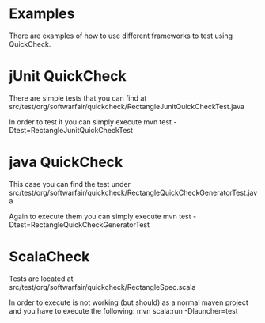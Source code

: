 Examples 
========

There are examples of how to use different frameworks to test using QuickCheck. 

jUnit QuickCheck
================

There are simple tests that you can find at src/test/org/softwarfair/quickcheck/RectangleJunitQuickCheckTest.java

In order to test it you can simply execute mvn test -Dtest=RectangleJunitQuickCheckTest

java QuickCheck
===============
This case you can find the test under src/test/org/softwarfair/quickcheck/RectangleQuickCheckGeneratorTest.java

Again to execute them you can simply execute mvn test -Dtest=RectangleQuickCheckGeneratorTest

ScalaCheck
==========

Tests are located at  src/test/org/softwarfair/quickcheck/RectangleSpec.scala

In order to execute is not working (but should) as a normal maven project and you have to execute the following: mvn scala:run -Dlauncher=test